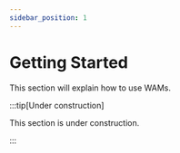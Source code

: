 ```yaml
---
sidebar_position: 1
---
```


# Getting Started

This section will explain how to use WAMs.

:::tip[Under construction]

This section is under construction.

:::
